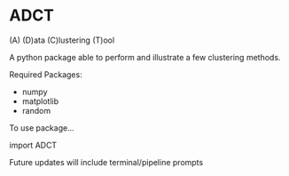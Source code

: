 # ADCT

(A) (D)ata (C)lustering (T)ool

A python package able to perform and illustrate a few clustering methods.

Required Packages:
- numpy
- matplotlib
- random

To use package...

import ADCT

Future updates will include terminal/pipeline prompts
